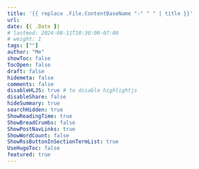 ```yaml
---
title: '{{ replace .File.ContentBaseName "-" " " | title }}'
url: 
date: {{ .Date }}
# lastmod: 2024-08-11T10:30:00-07:00
# weight: 1
tags: [""]
author: "Me"
showToc: false
TocOpen: false
draft: false
hidemeta: false
comments: false
disableHLJS: true # to disable highlightjs
disableShare: false
hideSummary: true
searchHidden: true
ShowReadingTime: true
ShowBreadCrumbs: false
ShowPostNavLinks: true
ShowWordCount: false
ShowRssButtonInSectionTermList: true
UseHugoToc: false
featured: true
---
```

